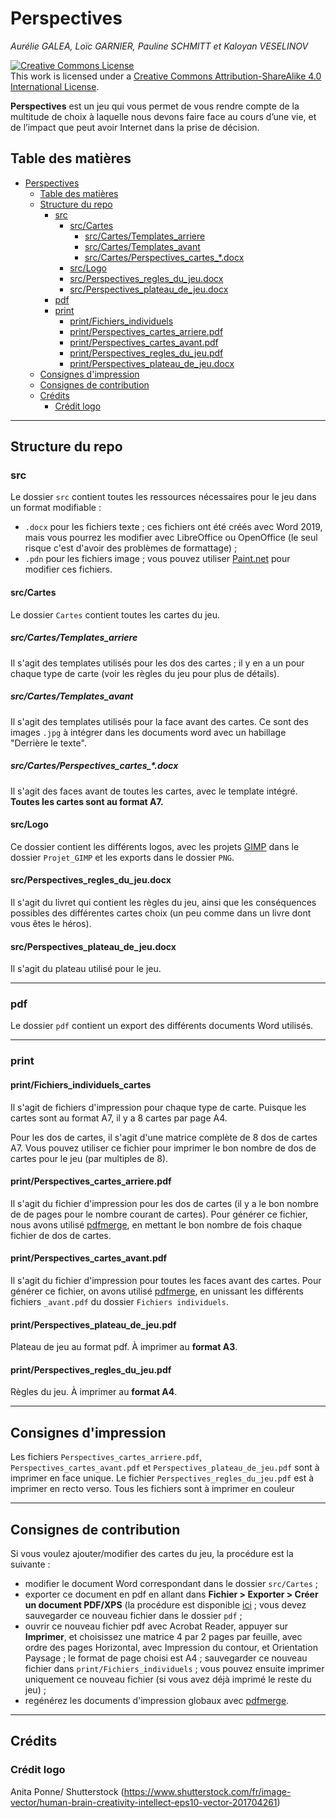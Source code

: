 # Perspectives

*Aurélie GALEA, Loïc GARNIER, Pauline SCHMITT et Kaloyan VESELINOV*

<a rel="license" href="http://creativecommons.org/licenses/by-sa/4.0/"><img alt="Creative Commons License" style="border-width:0" src="https://i.creativecommons.org/l/by-sa/4.0/88x31.png" /></a><br />This work is licensed under a <a rel="license" href="http://creativecommons.org/licenses/by-sa/4.0/">Creative Commons Attribution-ShareAlike 4.0 International License</a>.

**Perspectives** est un jeu qui vous permet de vous rendre compte de la multitude de choix à laquelle nous devons faire face au cours d’une vie, et de l’impact que peut avoir Internet dans la prise de décision.

## Table des matières

- [Perspectives](#perspectives)
  - [Table des matières](#table-des-mati%c3%a8res)
  - [Structure du repo](#structure-du-repo)
    - [src](#src)
      - [src/Cartes](#srccartes)
        - [src/Cartes/Templates_arriere](#srccartestemplatesarriere)
        - [src/Cartes/Templates_avant](#srccartestemplatesavant)
        - [src/Cartes/Perspectives_cartes_\*.docx](#srccartesperspectivescartesdocx)
      - [src/Logo](#srclogo)
      - [src/Perspectives_regles_du_jeu.docx](#srcperspectivesreglesdujeudocx)
      - [src/Perspectives_plateau_de_jeu.docx](#srcperspectivesplateaudejeudocx)
    - [pdf](#pdf)
    - [print](#print)
      - [print/Fichiers_individuels](#printfichiersindividuels)
      - [print/Perspectives_cartes_arriere.pdf](#printperspectivescartesarrierepdf)
      - [print/Perspectives_cartes_avant.pdf](#printperspectivescartesavantpdf)
      - [print/Perspectives_regles_du_jeu.pdf](#printperspectivesreglesdujeupdf)
      - [print/Perspectives_plateau_de_jeu.docx](#printperspectivesplateaudejeupdf)
  - [Consignes d'impression](#consignes-dimpression)
  - [Consignes de contribution](#consignes-de-contribution)
  - [Crédits](#cr%c3%a9dits)
    - [Crédit logo](#cr%c3%a9dit-logo)

---

## Structure du repo

### src

Le dossier `src` contient toutes les ressources nécessaires pour le jeu dans un format modifiable :
- `.docx` pour les fichiers texte ; ces fichiers ont été créés avec Word 2019, mais vous pourrez les modifier avec LibreOffice ou OpenOffice (le seul risque c'est d'avoir des problèmes de formattage) ;
- `.pdn` pour les fichiers image ; vous pouvez utiliser [Paint.net](https://www.getpaint.net/download.html) pour modifier ces fichiers.

#### src/Cartes

Le dossier `Cartes` contient toutes les cartes du jeu. 

##### src/Cartes/Templates_arriere

Il s'agit des templates utilisés pour les dos des cartes ; il y en a un pour chaque type de carte (voir les règles du jeu pour plus de détails).

##### src/Cartes/Templates_avant

Il s'agit des templates utilisés pour la face avant des cartes. Ce sont des images `.jpg` à intégrer dans les documents word avec un habillage "Derrière le texte".

##### src/Cartes/Perspectives_cartes_\*.docx

Il s'agit des faces avant de toutes les cartes, avec le template intégré. **Toutes les cartes sont au format A7.**

#### src/Logo

Ce dossier contient les différents logos, avec les projets [GIMP](https://www.gimp.org/downloads/) dans le dossier `Projet_GIMP` et les exports dans le dossier `PNG`.

#### src/Perspectives_regles_du_jeu.docx

Il s'agit du livret qui contient les règles du jeu, ainsi que les conséquences possibles des différentes cartes choix (un peu comme dans un livre dont vous êtes le héros).

#### src/Perspectives_plateau_de_jeu.docx

Il s'agit du plateau utilisé pour le jeu.

---

### pdf

Le dossier `pdf` contient un export des différents documents Word utilisés.

---

### print

#### print/Fichiers_individuels_cartes
 
Il s'agit de fichiers d'impression pour chaque type de carte. Puisque les cartes sont au format A7, il y a 8 cartes par page A4.

Pour les dos de cartes, il s'agit d'une matrice complète de 8 dos de cartes A7. Vous pouvez utiliser ce fichier pour imprimer le bon nombre de dos de cartes pour le jeu (par multiples de 8).

#### print/Perspectives_cartes_arriere.pdf

Il s'agit du fichier d'impression pour les dos de cartes (il y a le bon nombre de de pages pour le nombre courant de cartes). Pour générer ce fichier, nous avons utilisé [pdfmerge](https://www.pdfmerge.com/), en mettant le bon nombre de fois chaque fichier de dos de cartes.

#### print/Perspectives_cartes_avant.pdf

Il s'agit du fichier d'impression pour toutes les faces avant des cartes. Pour générer ce fichier, on avons utilisé [pdfmerge](https://www.pdfmerge.com/), en unissant les différents fichiers `_avant.pdf` du dossier `Fichiers individuels`.

#### print/Perspectives_plateau_de_jeu.pdf

Plateau de jeu au format pdf. À imprimer au **format A3**.

#### print/Perspectives_regles_du_jeu.pdf

Règles du jeu. À imprimer au **format A4**.

---

## Consignes d'impression
Les fichiers `Perspectives_cartes_arriere.pdf`, `Perspectives_cartes_avant.pdf` et `Perspectives_plateau_de_jeu.pdf` sont à imprimer en face unique. 
Le fichier `Perspectives_regles_du_jeu.pdf` est à imprimer en recto verso. 
Tous les fichiers sont à imprimer en couleur 

---

## Consignes de contribution

Si vous voulez ajouter/modifier des cartes du jeu, la procédure est la suivante :
- modifier le document Word correspondant dans le dossier `src/Cartes` ;
- exporter ce document en pdf en allant dans **Fichier > Exporter > Créer un document PDF/XPS** (la procédure est disponible [ici](https://support.office.com/fr-fr/article/enregistrer-ou-convertir-au-format-pdf-ou-xps-d85416c5-7d77-4fd6-a216-6f4bf7c7c110?ui=fr-FR&rs=fr-FR&ad=FR) ; vous devez sauvegarder ce nouveau fichier dans le dossier `pdf` ;
- ouvrir ce nouveau fichier pdf avec Acrobat Reader, appuyer sur **Imprimer**, et choisissez une matrice 4 par 2 pages par feuille, avec ordre des pages Horizontal, avec Impression du contour, et Orientation Paysage ; le format de page choisi est A4 ; sauvegarder ce nouveau fichier dans `print/Fichiers_individuels` ; vous pouvez ensuite imprimer uniquement ce nouveau fichier (si vous avez déjà imprimé le reste du jeu) ;
- regénérez les documents d'impression globaux avec [pdfmerge](https://www.pdfmerge.com/).

---

## Crédits

### Crédit logo

Anita Ponne/ Shutterstock (<https://www.shutterstock.com/fr/image-vector/human-brain-creativity-intellect-eps10-vector-201704261>)

